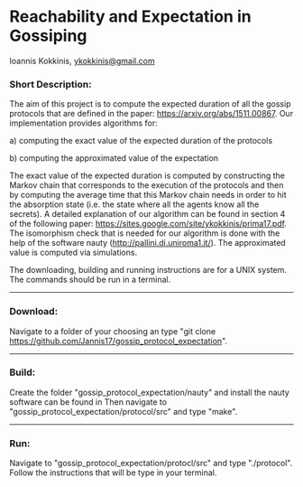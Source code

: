 # Reachability and Expectation in Gossiping

Ioannis Kokkinis, ykokkinis@gmail.com

### Short Description:

The aim of this project is to compute the expected duration of all the gossip protocols that are
defined in the paper: https://arxiv.org/abs/1511.00867.
Our implementation provides algorithms for:

a) computing the exact value of the expected duration of the protocols

b) computing the approximated value of the expectation

The exact value of the expected duration is computed by constructing the
Markov chain that corresponds to the execution of
the protocols and then by computing the average time that this Markov
chain needs in order to hit the absorption state (i.e. the state where
all the agents know all the secrets). A detailed explanation of our algorithm
can be found in section 4 of the following paper: https://sites.google.com/site/ykokkinis/prima17.pdf.
The isomorphism check that is needed for our algorithm is done with the help of the software nauty (http://pallini.di.uniroma1.it/).
The approximated value is computed via simulations. 

The downloading, building and running instructions are for a UNIX system. The commands should be run in a terminal.

---

### Download:

Navigate to a folder of your choosing an type
"git clone https://github.com/Jannis17/gossip_protocol_expectation".

---

### Build:


Create the folder "gossip_protocol_expectation/nauty" and install the nauty software
can be found in 
Then navigate to "gossip_protocol_expectation/protocol/src" and type "make".

---

### Run:
Navigate to "gossip_protocol_expectation/protocl/src" and type
"./protocol". Follow the instructions that will be type in your terminal.
